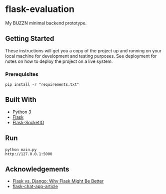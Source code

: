 # flask-evaluation
My BUZZN minimal backend prototype.

## Getting Started
These instructions will get you a copy of the project up and running on your local machine for development and testing purposes. See deployment for notes on how to deploy the project on a live system.

### Prerequisites
```
pip install -r "requirements.txt"
```

## Built With 
* Python 3
* [Flask](https://github.com/pallets/flask)
* [Flask-SocketIO](https://github.com/miguelgrinberg/Flask-SocketIO)

## Run 
```
python main.py
http://127.0.0.1:5000
```

## Acknowledgements
* [Flask vs. Django: Why Flask Might Be Better](https://www.codementor.io/garethdwyer/flask-vs-django-why-flask-might-be-better-4xs7mdf8v)
* [flask-chat-app-article](https://github.com/samhita-alla/flask-chat-app-article)
